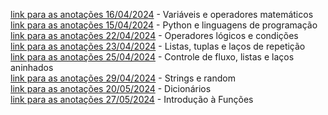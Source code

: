 
[link para as anotações 16/04/2024](2024_04_16/notes.md) - Variáveis e operadores matemáticos
<br>[link para as anotações 15/04/2024](2024_04_15/test.md) - Python e linguagens de programação
<br>[link para as anotações 22/04/2024](2024_04_22/notes.md) - Operadores lógicos e condições
<br>[link para as anotações 23/04/2024](2024_04_23/notes.md) - Listas, tuplas e laços de repetição
<br>[link para as anotações 25/04/2024](2024_04_25/notes.md) - Controle de fluxo, listas e laços aninhados
<br>[link para as anotações 29/04/2024](2024_04_29/notes.md) - Strings e random 
<br>[link para as anotações 20/05/2024](2024_05_20/notes.md) - Dicionários
<br>[link para as anotações 27/05/2024](2024_05_27/notes.md) - Introdução à Funções


